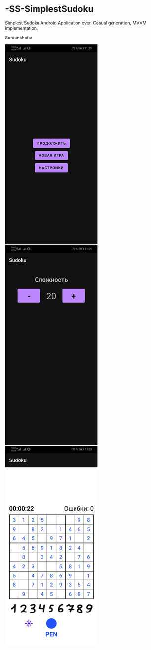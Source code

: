 # -SS-SimplestSudoku
Simplest Sudoku Android Application ever. Casual generation, MVVM implementation.


Screenshots:

![image text](https://github.com/NotTheRobot/-SS-SimplestSudoku/blob/main/repImg/menu.png)
![image text](https://github.com/NotTheRobot/-SS-SimplestSudoku/blob/main/repImg/settings.png)
![image text](https://github.com/NotTheRobot/-SS-SimplestSudoku/blob/main/repImg/sudokuGrid.png)
